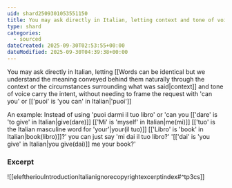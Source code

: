 ```yaml
---
uid: shard2509301053551150
title: You may ask directly in Italian, letting context and tone of voice carry the intent, without needing to frame the request with can you
type: shard
categories:
  - sourced
dateCreated: 2025-09-30T02:53:55+00:00
dateModified: 2025-09-30T04:39:38+00:00
---
```

You may ask directly in Italian, letting [[Words can be identical but we understand the meaning conveyed behind them naturally through the context or the circumstances surrounding what was said|context]] and tone of voice carry the intent, without needing to frame the request with 'can you' or [['puoi' is 'you can' in Italian|'puoi']]

An example: Instead of using 'puoi darmi il tuo libro' or 'can you [['dare' is 'to give' in Italian|give(dare)]] [['Mi' is 'myself' in Italian|me(mi)]] [['tuo' is the Italian masculine word for 'your'|your(il tuo)]] [['Libro' is 'book' in Italian|book(libro)]]?' you can just say 'mi dai il tuo libro?' '[['dai' is 'you give' in Italian|you give(dai)]] me your book?'

### Excerpt
![[eleftheriouIntroductionItalianignorecopyrightexcerptindex#^tp3cs]]